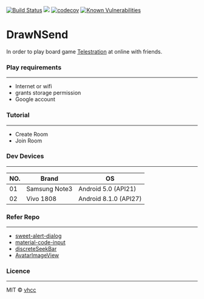 [![Build Status](https://jenkins.ichenprocin.dsmynas.com/buildStatus/icon?job=DrawNSendCI)](https://jenkins.ichenprocin.dsmynas.com/job/DrawNSendCI/) ![](https://img.shields.io/badge/platform-android-green.svg) [![codecov](https://codecov.io/gh/VHCC/DrawNSend2019/branch/master_new/graph/badge.svg)](https://codecov.io/gh/VHCC/DrawNSend2019) [![Known Vulnerabilities](https://snyk.io/test/github/VHCC/DrawNSend2019/badge.svg?targetFile=app/build.gradle)](https://snyk.io/test/github/VHCC/DrawNSend2019?targetFile=app/build.gradle)

# DrawNSend

In order to play board game [Telestration](https://boardgamegeek.com/boardgame/46213/telestrations) at online with friends.

### Play requirements
---
- Internet or wifi
- grants storage permission
- Google account

### Tutorial
---
- Create Room
- Join Room

### Dev Devices
---
|NO.|Brand|OS|
|---|-----|--|
|01|Samsung Note3|Android 5.0 (API21)|
|02|Vivo 1808|Android 8.1.0 (API27)|

### Refer Repo
---
- [sweet-alert-dialog](https://github.com/F0RIS/sweet-alert-dialog)
- [material-code-input](https://github.com/raycoarana/material-code-input)
- [discreteSeekBar](https://github.com/AnderWeb/discreteSeekBar)
- [AvatarImageView](https://github.com/Carbs0126/AvatarImageView)

### Licence
---
MIT © [vhcc](https://github.com/vhcc)
